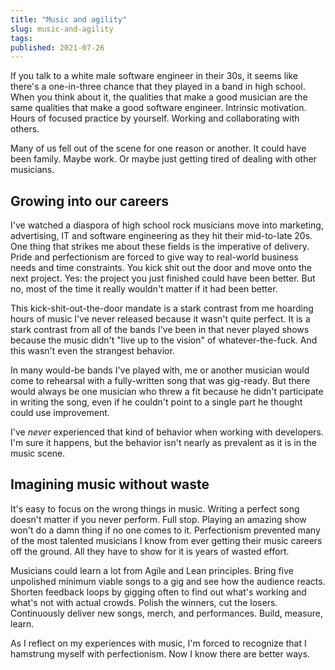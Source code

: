 ```yaml
---
title: "Music and agility"
slug: music-and-agility
tags:
published: 2021-07-26
---
```


If you talk to a white male software engineer in their 30s, it seems like there's a one-in-three chance that they played in a band in high school. When you think about it, the qualities that make a good musician are the same qualities that make a good software engineer. Intrinsic motivation. Hours of focused practice by yourself. Working and collaborating with others.

Many of us fell out of the scene for one reason or another. It could have been family. Maybe work. Or maybe just getting tired of dealing with other musicians.

## Growing into our careers

I've watched a diaspora of high school rock musicians move into marketing, advertising, IT and software engineering as they hit their mid-to-late 20s. One thing that strikes me about these fields is the imperative of delivery. Pride and perfectionism are forced to give way to real-world business needs and time constraints. You kick shit out the door and move onto the next project. Yes: the project you just finished could have been better. But no, most of the time it really wouldn't matter if it had been better.

This kick-shit-out-the-door mandate is a stark contrast from me hoarding hours of music I've never released because it wasn't quite perfect. It is a stark contrast from all of the bands I've been in that never played shows because the music didn't "live up to the vision" of whatever-the-fuck. And this wasn't even the strangest behavior.

In many would-be bands I've played with, me or another musician would come to rehearsal with a fully-written song that was gig-ready. But there would always be one musician who threw a fit because he didn't participate in writing the song, even if he couldn't point to a single part he thought could use improvement.

I've _never_ experienced that kind of behavior when working with developers. I'm sure it happens, but the behavior isn't nearly as prevalent as it is in the music scene.

## Imagining music without waste

It's easy to focus on the wrong things in music. Writing a perfect song doesn't matter if you never perform. Full stop. Playing an amazing show won't do a damn thing if no one comes to it. Perfectionism prevented many of the most talented musicians I know from ever getting their music careers off the ground. All they have to show for it is years of wasted effort.

Musicians could learn a lot from Agile and Lean principles. Bring five unpolished minimum viable songs to a gig and see how the audience reacts. Shorten feedback loops by gigging often to find out what's working and what's not with actual crowds. Polish the winners, cut the losers. Continuously deliver new songs, merch, and performances. Build, measure, learn.

As I reflect on my experiences with music, I'm forced to recognize that I hamstrung myself with perfectionism. Now I know there are better ways.
